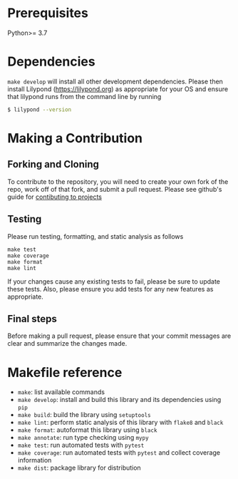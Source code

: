 # Prerequisites
Python>= 3.7 


# Dependencies

`make develop` will install all other development dependencies. Please then install Lilypond (https://lilypond.org) as appropriate for your OS and ensure that lilypond  runs from the command line by running
```bash
$ lilypond --version
```

# Making a Contribution
## Forking and Cloning

To contribute to the repository, you will need to create your own fork of the repo, work off of that fork, and submit a pull request. Please see github's guide for [contibuting to projects](https://docs.github.com/en/get-started/quickstart/contributing-to-projects)

## Testing
Please run testing, formatting, and static analysis as follows
```
make test
make coverage
make format
make lint
```
If your changes  cause any existing tests to fail, please be sure to update these tests. Also, please ensure you add tests for any new features as appropriate.
## Final steps
Before making a pull request, please ensure that your commit messages are clear and summarize the changes made. 


# Makefile reference
- `make`: list available commands
- `make develop`: install and build this library and its dependencies using `pip`
- `make build`: build the library using `setuptools`
- `make lint`: perform static analysis of this library with `flake8` and `black`
- `make format`: autoformat this library using `black`
- `make annotate`: run type checking using `mypy`
- `make test`: run automated tests with `pytest`
- `make coverage`: run automated tests with `pytest` and collect coverage information
- `make dist`: package library for distribution